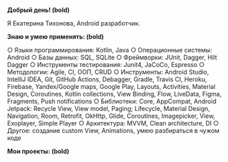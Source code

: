 **Добрый день! (bold)**

Я Екатерина Тихонова, Android разработчик.

**Знаю и умею применять: (bold)**

○	Языки программирования: Kotlin, Java
○	Операционные системы: Android 
○	Базы данных: SQL, SQLite 
○	Фреймворки: JUnit, Dagger, Hilt Dagger 
○	Инструменты тестирования: Junit4, JaCoCo, Espresso
○	Методологии: Agile, CI, ООП, CRUD
○	Инструменты: Android Studio, IntelliJ IDEA, Git, GitHub Actions, Debagger, Gradle, Travis CI, Heroku, Firebase, Yandex/Google maps, Google Play, Layouts, Activities, Material Design, Coroutines, Kotlin collections, View Binding, Flow, LiveData, Figma, Fragments, Push notifications 
○	Библиотеки: Core, AppCompat, Android Jetpack: Recycle View, View model, Paging; Lifecycle, Material Design, Navigation, Room, Retrofit, OkHttp, Glide, Coroutines, Imagepicker, View, Exoplayer, Simple Player
○	Архитектура: MVVM, Clean architecture, DI
○	Другое: создание custom View, Animations, умею разбираться в чужом коде 

**Мои проекты: (bold)**

